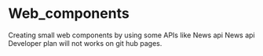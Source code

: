 # Web_components

Creating small web components by using some APIs like News api
News api Developer plan will not works on git hub pages.
